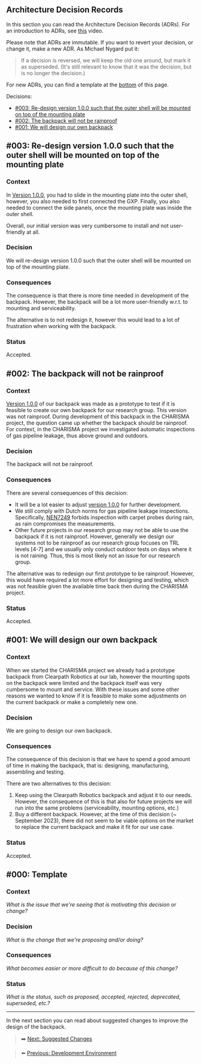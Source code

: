 ## Architecture Decision Records 

In this section you can read the Architecture Decision Records (ADRs). 
For an introduction to ADRs, see [this](https://video.saxion.nl/media/Architecture+Design+Records+%28ADR%29+-+The+Basics/1_tbcapp6s) video.

Please note that ADRs are immutable. If you want to revert your decision, or change it, make a new ADR. As Michael Nygard put it:
> If a decision is reversed, we will keep the old one around, but mark it as superseded. (It's still relevant to know that it was the decision, but is no longer the decision.)

For new ADRs, you can find a template at the [bottom](#00x-template) of this page.

Decisions:
<!-- no toc -->
* [#003: Re-design version 1.0.0 such that the outer shell will be mounted on top of the mounting plate](#003-re-design-version-100-such-that-the-outershell-will-be-mounted-on-top-of-the-mounting-plate)
* [#002: The backpack will not be rainproof](#002-the-backpack-will-not-be-rainproof)
* [#001: We will design our own backpack](#001-we-will-design-our-own-backpack)

## #003: Re-design version 1.0.0 such that the outer shell will be mounted on top of the mounting plate
### Context
In [Version 1.0.0](https://bitbucket.org/mechatronica/spot_backpack_solidworks/src/1.0.0/), you had to slide in the mounting plate into the outer shell, however, you also needed to first connected the GXP. Finally, you also needed to connect the side panels, once the mounting plate was inside the outer shell.

Overall, our initial version was very cumbersome to install and not user-friendly at all.

### Decision
We will re-design version 1.0.0 such that the outer shell will be mounted on top of the mounting plate.

### Consequences
The consequence is that there is more time needed in development of the backpack. However, the backpack will be a lot more user-friendly w.r.t. to mounting and serviceability.

The alternative is to not redesign it, however this would lead to a lot of frustration when working with the backpack.

### Status
Accepted.

## #002: The backpack will not be rainproof
### Context
[Version 1.0.0](https://bitbucket.org/mechatronica/spot_backpack_solidworks/src/1.0.0/) of our backpack was made as a prototype to test if it is feasible to create our own backpack for our research group. This version was not rainproof.
During development of this backpack in the CHARISMA project, the question came up whether the backpack should be rainproof. For context, in the CHARISMA project we investigated automatic inspections of gas pipeline leakage, thus above ground and outdoors.

### Decision
The backpack will not be rainproof.

### Consequences
There are several consequences of this decision:
* It will be a lot easier to adjust [version 1.0.0](https://bitbucket.org/mechatronica/spot_backpack_solidworks/src/1.0.0/) for further development.
* We still comply with Dutch norms for gas pipeline leakage inspections. Specifically, [NEN7249](https://www.nen.nl/en/nen-7249-2020-nl-272894) forbids inspection with carpet probes during rain, as rain compromises the measurements.
* Other future projects in our research group may not be able to use the backpack if it is not rainproof. However, generally we design our systems not to be rainproof as our research group focuses on TRL levels [4-7] and we usually only conduct outdoor tests on days where it is not raining. Thus, this is most likely not an issue for our research group. 

The alternative  was to redesign our first prototype to be rainproof. However, this would have required a lot more effort for designing and testing, which was not feasible given the available time back then during the CHARISMA project.

### Status
Accepted.

## #001: We will design our own backpack

### Context
When we started the CHARISMA project we already had a prototype backpack from Clearpath Robotics at our lab, however the mounting spots on the backpack were limited and the backpack itself was very cumbersome to mount and service. With these issues and some other reasons we wanted to know if it is feasible to make some adjustments on the current backpack or make a completely new one. 

### Decision
We are going to design our own backpack.

### Consequences
The consequence of this decision is that we have to spend a good amount of time in making the backpack, that is: designing, manufacturing, assembling and testing.

There are two alternatives to this decision:
1. Keep using the Clearpath Robotics backpack and adjust it to our needs. However, the consequence of this is that also for future projects we will run into the same problems (serviceability, mounting options, etc.)
2. Buy a different backpack. However, at the time of this decision (~ September 2023), there did not seem to be viable options on the market to replace the current backpack and make it fit for our use case.

### Status
Accepted.

## #000: Template

### Context
*What is the issue that we're seeing that is motivating this decision or change?*

### Decision
*What is the change that we're proposing and/or doing?*

### Consequences
*What becomes easier or more difficult to do because of this change?*

### Status
*What is the status, such as proposed, accepted, rejected, deprecated, superseded, etc.?*

***

In the next section you can read about suggested changes to improve the design of the backpack.

> ➡️ [Next: Suggested Changes](./12-Suggested-Changes.md)

> ⬅️ [Previous: Development Environment](./10-development-environment.md)

